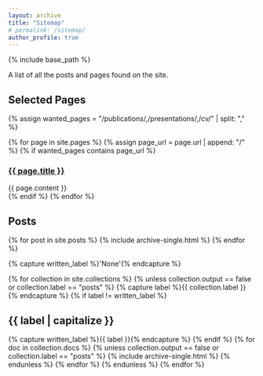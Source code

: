 ```yaml
---
layout: archive
title: "Sitemap"
# permalink: /sitemap/
author_profile: true
---
```


{% include base_path %}

A list of all the posts and pages found on the site.

<h2>Selected Pages</h2>

{% assign wanted_pages = "/publications/,/presentations/,/cv/" | split: "," %}

{% for page in site.pages %}
  {% assign page_url = page.url | append: "/" %}
  {% if wanted_pages contains page_url %}
    <h3><a href="{{ page.url }}">{{ page.title }}</a></h3>
    <div>{{ page.content }}</div>
  {% endif %}
{% endfor %}

<h2>Posts</h2>

{% for post in site.posts %}
  {% include archive-single.html %}
{% endfor %}

{% capture written_label %}'None'{% endcapture %}

{% for collection in site.collections %}
  {% unless collection.output == false or collection.label == "posts" %}
    {% capture label %}{{ collection.label }}{% endcapture %}
    {% if label != written_label %}
      <h2>{{ label | capitalize }}</h2>
      {% capture written_label %}{{ label }}{% endcapture %}
    {% endif %}
    {% for doc in collection.docs %}
      {% unless collection.output == false or collection.label == "posts" %}
        {% include archive-single.html %}
      {% endunless %}
    {% endfor %}
  {% endunless %}
{% endfor %}
